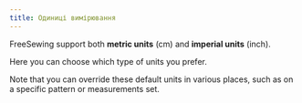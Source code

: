 ```yaml
---
title: Одиниці вимірювання
---
```


FreeSewing support both **metric units** (cm) and **imperial units** (inch).

Here you can choose which type of units you prefer.

Note that you can override these default units in various places, such as on a specific pattern or measurements set.

